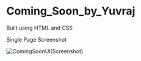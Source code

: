 # Coming_Soon_by_Yuvraj
Built using HTML and CSS

Single Page Screenshot

![ComingSoonUI(Screenshot)](https://user-images.githubusercontent.com/71221237/212694357-43b61ab1-2643-4a2a-97c5-31a4a935efaa.png)

